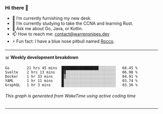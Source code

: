 ### Hi there 👋

- 🔭 I’m currently furnishing my new desk.
- 🌱 I’m currently studying to take the CCNA and learning Rust.
- 💬 Ask me about Go, Java, or Kotlin.
- 📫 How to reach me: contact@warrensnipes.dev
- ⚡ Fun fact: I have a blue nose pitbull named [Rocco](https://i.imgur.com/iLsSCKu.jpg).

-------

📊 **Weekly development breakdown**
<!--START_SECTION:waka-->
```text
Go        21 hrs 45 mins  █████████████████░░░░░░░░   68.45 % 
Svelte    2 hrs 13 mins   █▓░░░░░░░░░░░░░░░░░░░░░░░   06.98 % 
Docker    1 hr 33 mins    █▒░░░░░░░░░░░░░░░░░░░░░░░   04.91 % 
YAML      1 hr 11 mins    █░░░░░░░░░░░░░░░░░░░░░░░░   03.74 % 
GraphQL   1 hr 3 mins     █░░░░░░░░░░░░░░░░░░░░░░░░   03.36 % 
```
<!--END_SECTION:waka-->
###### *This graph is generated from WakeTime using active coding time*
-------
